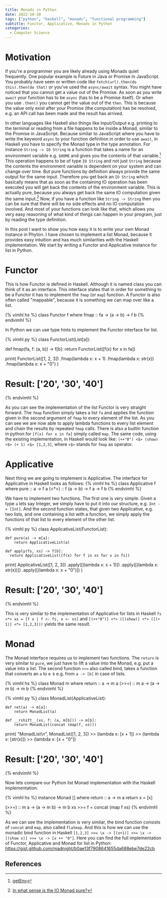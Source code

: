 ```yaml
---
title: Monads in Python
date: 2022-10-30
tags: ["python", "haskell", "monads", "functional programming"]
subtitle: Functor, Applicative, Monads in Python
categories:
  - Computer Science
---
```


# Motivation

If you're a programmer you are likely already using Monads quiet frequently. One popular example is Future in Java or Promise in JavaScript. You probably have seen or written code like `fetch(url).then(do this).then(do that)` or you've used the `async/await` syntax. You might have noticed that you cannot get a value out of the Promise. As soon as you write `await` your function has to be `async` (has to be a Promise itself). Or when you use `.then()` you cannot get the value out of the `then`. This is because the value only exist after your Promise (the computation) has be resolved, e.g. an API call has been made and the result has arrived.

In other languages like Haskell also things like Input/Output e.g. printing to the terminal or reading from a file happens to be inside a Monad, similar to the Promise in JavaScript. Because similar to JavaScript where you have to write the keyword `async` to your function definition in order to use `await`, in Haskell you have to specify the Monad type in the type annotation. For instance `String -> IO String` is a function that takes a name for an environment variable e.g. `$HOME` and gives you the contents of that variable.[^1] This operation happens to be of type `IO String` and not just `String` because the contents the environment variable is dependent on your system and can change over time. But pure functions by definition always provide the same output for the same input. Therefore you get back an `IO String` which basically means that as soon as the containing IO operation has been executed you will get back the contents of the  environment variable. This is actually pure, because you always get back the same IO computation given the same input.[^2] Now, if you have a function like `String -> String` then you can be sure that there will be no side effects and no IO computation involved. And most of your functions can look like that, which allows you very easy reasoning of what kind of things can happen in your program, just by reading the type definition.

In this post I want to show you how easy it is to write your own Monad instance in Phyton. I have chosen to implement a list Monad, because it provides easy intuition and has much similarities with the Haskell implementation.  We start by writing a Functor and Applicative instance for list in Python.

# Functor

This is how Functor is defined in Haskell. Although it is named class you can think of it as an interface. This interface states that in order for something to be a Functor it has to implement the `fmap` (or `map`) function. A Functor is also often called "mappable", because it is something we can map over like a list.

{% vimhl hs %}
class Functor f where
  fmap :: fa -> (a -> b) -> f b
{% endvimhl %}

In Python we can use type hints to implement the Functor interface for list.


{% vimhl py %}
class FunctorList(List[a]):

  def fmap(fa, f: (a, b)) -> f[b]:
      return FunctorList([f(x) for x in fa])

print(
  FunctorList([1, 2, 3])
    .fmap(lambda x: x + 1)
    .fmap(lambda x: str(x))
    .fmap(lambda x: x + "0")
)

# Result: ['20', '30', '40']
{% endvimhl %}

As you can see the implementation of the list Functor is very straight forward. The `fmap` function simply takes a list `fa` and applies the function given in the second argument of `fmap` to every element of the list. As you can see we are now able to apply lambda functions to every list element and chain the results by repeated `fmap` calls. There is also a builtin function in python for `[f(x) for x in fa]` simply called `map`. The same code, using the existing implementation, in Haskell would look like: `(++"0") <$> (show) <$> (+ 1) <$> [1,2,3]`, where `<$>` stands for `fmap` as operator.

# Applicative

Next thing we are going to implement is Applicative. The interface for Applicative in Haskell looks as follows:
{% vimhl hs %}
class Applicative f where
  pure :: a -> f a
  (<*>) :: f (a -> b) -> f a -> f b
{% endvimhl %}

We have to implement two functions. The first one is very simple. Given a type `a` lets say Integer, we simply have to put it into our structure, e.g. `Int -> [Int]`. And the second function states, that given two Applicative, e.g. two lists, and one containing a list with a function, we simply apply the functions of that list to every element of the other list.


{% vimhl py %}
class ApplicativeList(FunctorList):

    def pure(a) -> m[a]:
        return ApplicativeList(a)

    def apply(fs, xs) -> f[b]:
      return ApplicativeList([f(x) for f in xs for x in fs])

print(
  ApplicativeList([1, 2, 3])
    .apply([(lambda x: x + 1)])
    .apply([(lambda x: str(x))])
    .apply([(lambda x: x + "0")])
)

# Result: ['20', '30', '40']
{% endvimhl %}

This is very similar to the implementation of Applicative for lists in Haskell `fs <*> xs = [f x | f <- fs, x <- xs]` and `[(++"0")] <*> ([(show)] <*> ([(+ 1)] <*> [1,2,3]))` yields the same result.

# Monad

The Monad interface requires us to implement two functions. The `return` is very similar to `pure`, we just have to lift a value into the Monad, e.g. put a value into a list. The second function `>>=` also called bind, takes a function that converts an `a` to `m b` e.g. from `a -> [b]` in case of lists.

{% vimhl hs %}
class Monad m where
  return :: a -> m a
  (>>=) :: m a -> (a -> m b) -> m b
{% endvimhl %}


{% vimhl py %}
class MonadList(ApplicativeList):

    def ret(a) -> m[a]:
        return MonadList(a)

    def __rshift__(xs, f: (a, m[b])) -> m[b]:
        return MonadList(concat (map(f, xs)))

print(
  "MonadList\n",
  MonadList([1, 2, 3])
    >> (lambda x: [x + 1])
    >> (lambda x: [str(x)])
    >> (lambda x: [x + "0"])

# Result: ['20', '30', '40']
{% endvimhl %}


Now lets compare our Python list Monad implementation with the Haskell implementation.

{% vimhl hs %}
instance Monad [] where
  return :: a -> m a
  return x = [x]

  (>>=) :: m a -> (a -> m b) -> m b
  xs >>= f = concat (map f xs)
{% endvimhl %}

As we can see the implementation is very similar, the bind function consists of `concat` and `map`, also called `flatmap`. And this is how we can use the monadic bind function in Haskell `[1,2,3] >>= \x -> [(x+1)] >>= \x -> [(show x)] >>= \x -> [x ++ "0"]`. Here you can find the full implementation of Functor, Applicative and Monad for list in Python:
https://gist.github.com/madnight/b0ae13f7908641655da688ebe7de22cb


## References
[^1]: [getEnv](https://hackage.haskell.org/package/base-4.17.0.0/docs/System-Environment.html#v:getEnv)
[^2]: [In what sense is the IO Monad pure?](https://stackoverflow.com/a/4066401)
